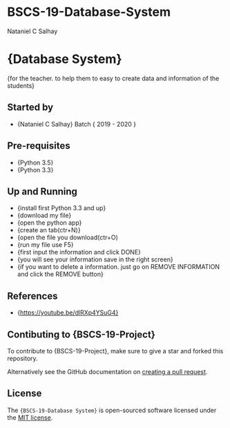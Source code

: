 
# BSCS-19-Database-System
Nataniel C Salhay
# {Database System}

{for the teacher. to help them to easy to create data and information of the students}

## Started by
- {Nataniel C Salhay} Batch { 2019 - 2020 }

## Pre-requisites
- {Python 3.5}
- {Python 3.3}
## Up and Running
- {install first Python 3.3 and up}
- {download my file}
- {open the python app}
- {create an tab(ctr+N)}
- {open the file you download(ctr+O)
- {run my file use F5}
- {first input the information and click DONE}
- {you will see your information save in the right screen}
- {if you want to delete a information. just go on REMOVE INFORMATION and click the REMOVE button}

## References
- {https://youtube.be/dlRXp4YSuG4}

## Contibuting to {BSCS-19-Project}
To contribute to {BSCS-19-Project}, make sure to give a star and forked this repository.

Alternatively see the GitHub documentation on [creating a pull request](https://help.github.com/en/github/collaborating-with-issues-and-pull-requests/creating-a-pull-request).

## License
The `{BSCS-19-Database System}` is open-sourced software licensed under the [MIT license](http://opensource.org/licenses/MIT).

